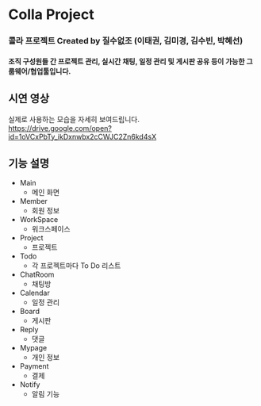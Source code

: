 # Colla Project
### 콜라 프로젝트 Created by 질수없조 (이태권, 김미경, 김수빈, 박혜선)  
#### 조직 구성원들 간 프로젝트 관리, 실시간 채팅, 일정 관리 및 게시판 공유 등이 가능한 **그룹웨어/협업툴**입니다.  


## 시연 영상

실제로 사용하는 모습을 자세히 보여드립니다.  
https://drive.google.com/open?id=1oVCxPbTy_ikDxnwbx2cCWJC2Zn6kd4sX


## 기능 설명
* Main
    * 메인 화면
* Member
    * 회원 정보
* WorkSpace
    * 워크스페이스
* Project
    * 프로젝트
* Todo
    * 각 프로젝트마다 To Do 리스트
* ChatRoom
    * 채팅방
* Calendar
    * 일정 관리
* Board
    * 게시판
* Reply
    * 댓글
* Mypage
    * 개인 정보
* Payment
    * 결제
* Notify
    * 알림 기능



